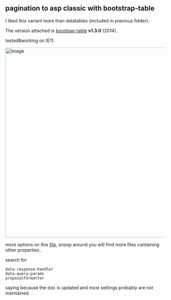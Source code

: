 ## pagination to asp classic with bootstrap-table

I liked this variant more than datatables (included in previous folder).  

The version attached is [boostrap-table](https://github.com/wenzhixin/bootstrap-table) **v1.3.0** (2014).  

tested&working on IE11.

<img width="983" height="595" alt="Image" src="https://github.com/user-attachments/assets/b70d2c63-192f-4b8c-91d3-abdc7f9639b2" />

more options on this [file](https://github.com/pipiscrew/fb_organizer/blob/master/src/tab_dashboard_seller_paid_list.php), snoop around you will find more files containing other properties..  

search for
```
data-response-handler
data-query-params
proposalFormatter
```

saying because the doc is updated and most settings probably are not maintained.